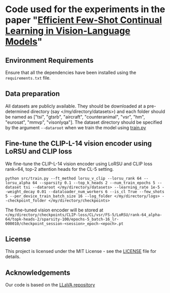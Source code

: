 # Code used for the experiments in the paper "[Efficient Few-Shot Continual Learning in Vision-Language Models](https://arxiv.org/pdf/2502.04098)"

## Environment Requirements

Ensure that all the dependencies have been installed using the `requirements.txt` file.

## Data preparation
All datasets are publicly available. They should be downloaded at a pre-determined directory (say </my/directory/datasets>) and each folder should be named as ["tsi", "gtsrb", "aircraft", "counteranimal", "vsr", "hm", "eurosat", "mmvp", "visonlyqa"]. The dataset directory should be specified by the argument `--dataroot` when we train the model using [train.py](https://github.com/aresPanos/LoRSU/blob/main/src/train.py) 

## Fine-tune the CLIP-L-14 vision encoder using LoRSU and CLIP loss
We fine-tune the CLIP-L-14 vision encoder using LoRSU and CLIP loss rank=64, top-2 attention heads for the CL-5 setting.

    python src/train.py --ft_method lorsu_v_clip --lorsu_rank 64 --lorsu_alpha 64 --sparsity 0.1 --top_k_heads 2 --num_train_epochs 5 --dataset tsi --dataroot </my/directory/datasets> --learning_rate 1e-5 --weight_decay 0.01 --dataloader_num_workers 6 --is_cl True --few_shots 5 --per_device_train_batch_size 16 --log_folder </my/directory/logs> --checkpoint_folder </my/directory/checkpoints>

The fine-tuned vision encoder will be stored at  `</my/directory/checkpoints/CLIP-loss/CL/vsr/FS-5/LoRSU/rank-64_alpha-64/topk-heads-2/sparsity-100/epochs-5_batch-16_lr-000010/checkpoint_session-<session>_epoch-<epoch>.pt`


## License
This project is licensed under the MIT License - see the [LICENSE](https://github.com/aresPanos/dtpp/blob/main/LICENSE) file for details.

## Acknowledgements
Our code is based on the [LLaVA repository](https://github.com/haotian-liu/LLaVA)
